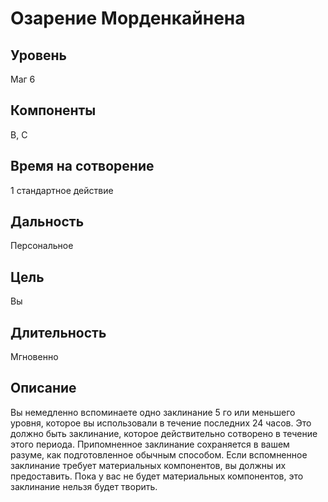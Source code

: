 # Озарение Морденкайнена

## Уровень
Маг 6
## Компоненты
В, С
## Время на сотворение
1 стандартное действие
## Дальность
Персональное
## Цель
Вы
## Длительность
Мгновенно
## Описание
Вы немедленно вспоминаете одно заклинание 5 го или меньшего уровня, которое вы использовали в течение последних 24 часов. Это должно быть заклинание, которое действительно сотворено в течение этого периода. Припомненное заклинание сохраняется в вашем разуме, как подготовленное обычным способом. Если вспомненное заклинание требует материальных компонентов, вы должны их предоставить. Пока у вас не будет материальных компонентов, это заклинание нельзя будет творить.
